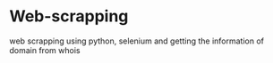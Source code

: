 # Web-scrapping
web scrapping using python, selenium and getting the information of domain from whois
